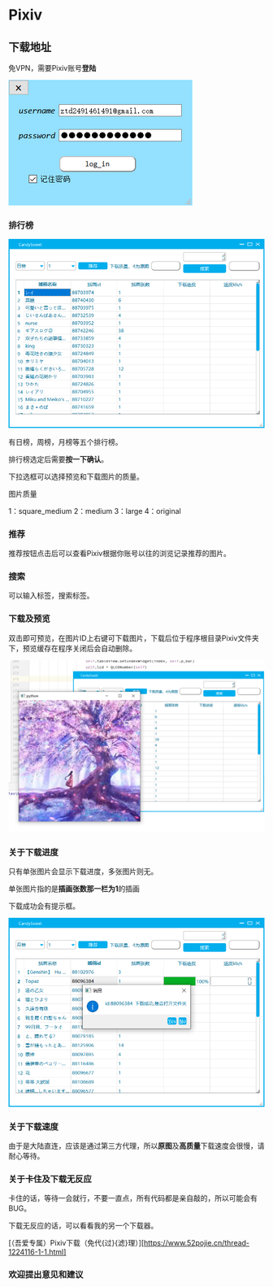 # Pixiv

## **下载地址**


免VPN，需要Pixiv账号**登陆**

![image-Login](https://github.com/Zhangtiande/Pixiv/blob/master/img/Login.png)

### 排行榜

![image-Main](https://github.com/Zhangtiande/Pixiv/blob/master/img/Main.png)

有日榜，周榜，月榜等五个排行榜。

排行榜选定后需要**按一下确认**。

下拉选框可以选择预览和下载图片的质量。

图片质量

1：square_medium	2：medium	3：large	4：original

### 推荐

推荐按钮点击后可以查看Pixiv根据你账号以往的浏览记录推荐的图片。

### 搜索

可以输入标签，搜索标签。

### 下载及预览

双击即可预览，在图片ID上右键可下载图片，下载后位于程序根目录Pixiv文件夹下，预览缓存在程序关闭后会自动删除。

![image-Preview](https://github.com/Zhangtiande/Pixiv/blob/master/img/Preview.png)

### 关于下载进度

只有单张图片会显示下载进度，多张图片则无。

单张图片指的是**插画张数那一栏为1**的插画

下载成功会有提示框。

![image-Download](https://github.com/Zhangtiande/Pixiv/blob/master/img/Download.png)

### 关于下载速度

由于是大陆直连，应该是通过第三方代理，所以**原图**及**高质量**下载速度会很慢，请耐心等待。



### 关于卡住及下载无反应

卡住的话，等待一会就行，不要一直点，所有代码都是亲自敲的，所以可能会有BUG。

下载无反应的话，可以看看我的另一个下载器。

[（吾爱专属）Pixiv下载（免代{过}{滤}理）][https://www.52pojie.cn/thread-1224116-1-1.html]



### 欢迎提出意见和建议

